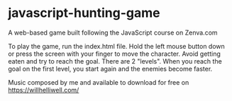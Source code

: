 # javascript-hunting-game
A web-based game built following the JavaScript course on Zenva.com

To play the game, run the index.html file.
Hold the left mouse button down or press the screen with your finger to move the character.
Avoid getting eaten and try to reach the goal.
There are 2 "levels". When you reach the goal on the first level, you start again and the enemies become faster.

Music composed by me and available to download for free on https://willhelliwell.com/
